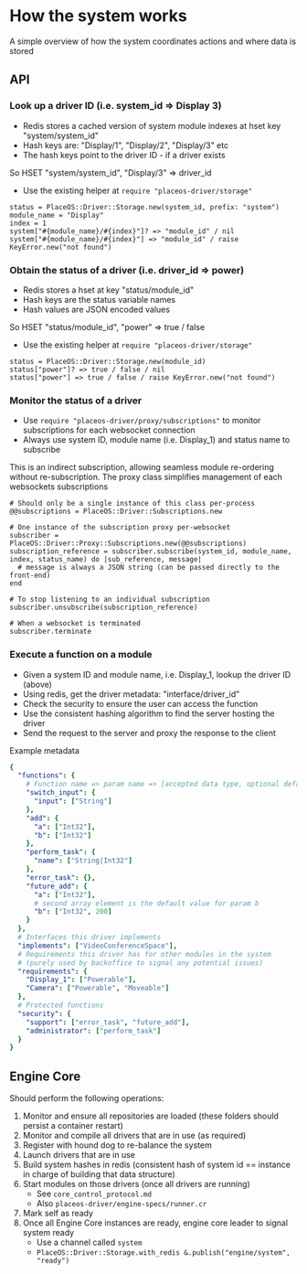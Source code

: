 # How the system works

A simple overview of how the system coordinates actions and where data is stored

## API

### Look up a driver ID (i.e. system_id => Display 3)

* Redis stores a cached version of system module indexes at hset key "system/system_id"
* Hash keys are: "Display/1", "Display/2", "Display/3" etc
* The hash keys point to the driver ID - if a driver exists

So HSET "system/system_id", "Display/3" => driver_id

* Use the existing helper at `require "placeos-driver/storage"`

```crystal
status = PlaceOS::Driver::Storage.new(system_id, prefix: "system")
module_name = "Display"
index = 1
system["#{module_name}/#{index}"]? => "module_id" / nil
system["#{module_name}/#{index}"] => "module_id" / raise KeyError.new("not found")
```


### Obtain the status of a driver (i.e. driver_id => power)

* Redis stores a hset at key "status/module_id"
* Hash keys are the status variable names
* Hash values are JSON encoded values

So HSET "status/module_id", "power" => true / false

* Use the existing helper at `require "placeos-driver/storage"`

```crystal
status = PlaceOS::Driver::Storage.new(module_id)
status["power"]? => true / false / nil
status["power"] => true / false / raise KeyError.new("not found")
```


### Monitor the status of a driver

* Use `require "placeos-driver/proxy/subscriptions"` to monitor subscriptions for each websocket connection
* Always use system ID, module name (i.e. Display_1) and status name to subscribe

This is an indirect subscription, allowing seamless module re-ordering without re-subscription.
The proxy class simplifies management of each websockets subscriptions

```crystal
# Should only be a single instance of this class per-process
@@subscriptions = PlaceOS::Driver::Subscriptions.new

# One instance of the subscription proxy per-websocket
subscriber = PlaceOS::Driver::Proxy::Subscriptions.new(@@subscriptions)
subscription_reference = subscriber.subscribe(system_id, module_name, index, status_name) do |sub_reference, message|
  # message is always a JSON string (can be passed directly to the front-end)
end

# To stop listening to an individual subscription
subscriber.unsubscribe(subscription_reference)

# When a websocket is terminated
subscriber.terminate
```


### Execute a function on a module

* Given a system ID and module name, i.e. Display_1, lookup the driver ID (above)
* Using redis, get the driver metadata: "interface/driver_id"
* Check the security to ensure the user can access the function
* Use the consistent hashing algorithm to find the server hosting the driver
* Send the request to the server and proxy the response to the client

Example metadata

```yaml
{
  "functions": {
    # Function name => param name => [accepted data type, optional default value]
    "switch_input": {
      "input": ["String"]
    },
    "add": {
      "a": ["Int32"],
      "b": ["Int32"]
    },
    "perform_task": {
      "name": ["String|Int32"]
    },
    "error_task": {},
    "future_add": {
      "a": ["Int32"],
      # second array element is the default value for param b
      "b": ["Int32", 200]
    }
  },
  # Interfaces this driver implements
  "implements": ["VideoConferenceSpace"],
  # Requirements this driver has for other modules in the system
  # (purely used by backoffice to signal any potential issues)
  "requirements": {
    "Display_1": ["Powerable"],
    "Camera": ["Powerable", "Moveable"]
  },
  # Protected functions
  "security": {
    "support": ["error_task", "future_add"],
    "administrator": ["perform_task"]
  }
}
```


## Engine Core

Should perform the following operations:

1. Monitor and ensure all repositories are loaded (these folders should persist a container restart)
2. Monitor and compile all drivers that are in use (as required)
3. Register with hound dog to re-balance the system
4. Launch drivers that are in use
5. Build system hashes in redis (consistent hash of system id == instance in charge of building that data structure)
5. Start modules on those drivers (once all drivers are running)
   * See `core_control_protocol.md`
   * Also `placeos-driver/engine-specs/runner.cr`
6. Mark self as ready
7. Once all Engine Core instances are ready, engine core leader to signal system ready
   * Use a channel called `system`
   * `PlaceOS::Driver::Storage.with_redis &.publish("engine/system", "ready")`
